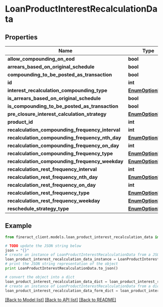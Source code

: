 # LoanProductInterestRecalculationData


## Properties

Name | Type | Description | Notes
------------ | ------------- | ------------- | -------------
**allow_compounding_on_eod** | **bool** |  | [optional] 
**arrears_based_on_original_schedule** | **bool** |  | [optional] 
**compounding_to_be_posted_as_transaction** | **bool** |  | [optional] 
**id** | **int** |  | [optional] 
**interest_recalculation_compounding_type** | [**EnumOptionData**](EnumOptionData.md) |  | [optional] 
**is_arrears_based_on_original_schedule** | **bool** |  | [optional] 
**is_compounding_to_be_posted_as_transaction** | **bool** |  | [optional] 
**pre_closure_interest_calculation_strategy** | [**EnumOptionData**](EnumOptionData.md) |  | [optional] 
**product_id** | **int** |  | [optional] 
**recalculation_compounding_frequency_interval** | **int** |  | [optional] 
**recalculation_compounding_frequency_nth_day** | [**EnumOptionData**](EnumOptionData.md) |  | [optional] 
**recalculation_compounding_frequency_on_day** | **int** |  | [optional] 
**recalculation_compounding_frequency_type** | [**EnumOptionData**](EnumOptionData.md) |  | [optional] 
**recalculation_compounding_frequency_weekday** | [**EnumOptionData**](EnumOptionData.md) |  | [optional] 
**recalculation_rest_frequency_interval** | **int** |  | [optional] 
**recalculation_rest_frequency_nth_day** | [**EnumOptionData**](EnumOptionData.md) |  | [optional] 
**recalculation_rest_frequency_on_day** | **int** |  | [optional] 
**recalculation_rest_frequency_type** | [**EnumOptionData**](EnumOptionData.md) |  | [optional] 
**recalculation_rest_frequency_weekday** | [**EnumOptionData**](EnumOptionData.md) |  | [optional] 
**reschedule_strategy_type** | [**EnumOptionData**](EnumOptionData.md) |  | [optional] 

## Example

```python
from fineract_client.models.loan_product_interest_recalculation_data import LoanProductInterestRecalculationData

# TODO update the JSON string below
json = "{}"
# create an instance of LoanProductInterestRecalculationData from a JSON string
loan_product_interest_recalculation_data_instance = LoanProductInterestRecalculationData.from_json(json)
# print the JSON string representation of the object
print LoanProductInterestRecalculationData.to_json()

# convert the object into a dict
loan_product_interest_recalculation_data_dict = loan_product_interest_recalculation_data_instance.to_dict()
# create an instance of LoanProductInterestRecalculationData from a dict
loan_product_interest_recalculation_data_form_dict = loan_product_interest_recalculation_data.from_dict(loan_product_interest_recalculation_data_dict)
```
[[Back to Model list]](../README.md#documentation-for-models) [[Back to API list]](../README.md#documentation-for-api-endpoints) [[Back to README]](../README.md)



